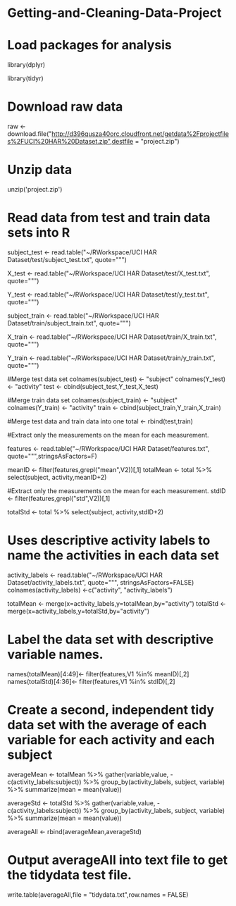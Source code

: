 # Getting-and-Cleaning-Data-Project

# Load packages for analysis
library(dplyr)

library(tidyr)

# Download raw data 
raw <- download.file("http://d396qusza40orc.cloudfront.net/getdata%2Fprojectfiles%2FUCI%20HAR%20Dataset.zip",destfile = "project.zip")

# Unzip data 
unzip('project.zip')

# Read data from test and train data sets into R

subject_test <- read.table("~/RWorkspace/UCI HAR Dataset/test/subject_test.txt", quote="\"")

X_test <- read.table("~/RWorkspace/UCI HAR Dataset/test/X_test.txt", quote="\"")

Y_test <- read.table("~/RWorkspace/UCI HAR Dataset/test/y_test.txt", quote="\"")

subject_train <- read.table("~/RWorkspace/UCI HAR Dataset/train/subject_train.txt", quote="\"")

X_train <- read.table("~/RWorkspace/UCI HAR Dataset/train/X_train.txt", quote="\"")

Y_train <- read.table("~/RWorkspace/UCI HAR Dataset/train/y_train.txt", quote="\"")

#Merge test data set
colnames(subject_test) <- "subject"
colnames(Y_test) <- "activity"
test <- cbind(subject_test,Y_test,X_test)

#Merge train data set
colnames(subject_train) <- "subject"
colnames(Y_train) <- "activity"
train <- cbind(subject_train,Y_train,X_train)

#Merge test data and train data into one
total <- rbind(test,train)

#Extract only the measurements on the mean for each measurement.

features <- read.table("~/RWorkspace/UCI HAR Dataset/features.txt", quote="\"",stringsAsFactors=F)

meanID <- filter(features,grepl("mean",V2))[,1]
totalMean <- total %>% select(subject, activity,meanID+2)

#Extract only the measurements on the mean for each measurement.
stdID <- filter(features,grepl("std",V2))[,1]

totalStd <- total %>% select(subject, activity,stdID+2)

# Uses descriptive activity labels to name the activities in each data set
activity_labels <- read.table("~/RWorkspace/UCI HAR Dataset/activity_labels.txt", quote="\"", stringsAsFactors=FALSE)
colnames(activity_labels) <-c("activity", "activity_labels")

totalMean <- merge(x=activity_labels,y=totalMean,by="activity")
totalStd <- merge(x=activity_labels,y=totalStd,by="activity")

# Label the data set with descriptive variable names. 
names(totalMean)[4:49]<- filter(features,V1 %in% meanID)[,2]
names(totalStd)[4:36]<- filter(features,V1 %in% stdID)[,2]

# Create a second, independent tidy data set with the average of each variable for each activity and each subject

averageMean <- totalMean %>% gather(variable,value, -c(activity_labels:subject)) %>% group_by(activity_labels, subject, variable) %>% summarize(mean = mean(value))

averageStd <- totalStd %>% gather(variable,value, -c(activity_labels:subject)) %>% group_by(activity_labels, subject, variable) %>% summarize(mean = mean(value))

averageAll <- rbind(averageMean,averageStd)                                                                                                                                              
# Output averageAll into text file to get the tidydata test file.
write.table(averageAll,file = "tidydata.txt",row.names = FALSE)



